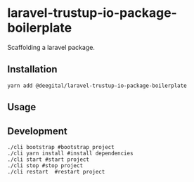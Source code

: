 # laravel-trustup-io-package-boilerplate
Scaffolding a laravel package.

## Installation
```shell
yarn add @deegital/laravel-trustup-io-package-boilerplate
```

## Usage
<!-- @TODO -->

## Development
```shell
./cli bootstrap #bootstrap project
./cli yarn install #install dependencies
./cli start #start project
./cli stop #stop project
./cli restart  #restart project
```